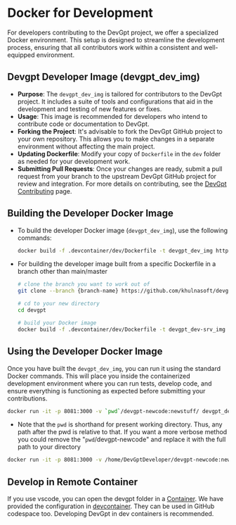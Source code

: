 # Docker for Development

For developers contributing to the DevGpt project, we offer a specialized Docker environment. This setup is designed to streamline the development process, ensuring that all contributors work within a consistent and well-equipped environment.

## Devgpt Developer Image (devgpt_dev_img)

- **Purpose**: The `devgpt_dev_img` is tailored for contributors to the DevGpt project. It includes a suite of tools and configurations that aid in the development and testing of new features or fixes.
- **Usage**: This image is recommended for developers who intend to contribute code or documentation to DevGpt.
- **Forking the Project**: It's advisable to fork the DevGpt GitHub project to your own repository. This allows you to make changes in a separate environment without affecting the main project.
- **Updating Dockerfile**: Modify your copy of `Dockerfile` in the `dev` folder as needed for your development work.
- **Submitting Pull Requests**: Once your changes are ready, submit a pull request from your branch to the upstream DevGpt GitHub project for review and integration. For more details on contributing, see the [DevGpt Contributing](https://khulnasoft.github.io/devgpt/docs/Contribute) page.

## Building the Developer Docker Image

- To build the developer Docker image (`devgpt_dev_img`), use the following commands:

  ```bash
  docker build -f .devcontainer/dev/Dockerfile -t devgpt_dev_img https://github.com/khulnasoft/devgpt.git#main
  ```

- For building the developer image built from a specific Dockerfile in a branch other than main/master

  ```bash
  # clone the branch you want to work out of
  git clone --branch {branch-name} https://github.com/khulnasoft/devgpt.git

  # cd to your new directory
  cd devgpt

  # build your Docker image
  docker build -f .devcontainer/dev/Dockerfile -t devgpt_dev-srv_img .
  ```

## Using the Developer Docker Image

Once you have built the `devgpt_dev_img`, you can run it using the standard Docker commands. This will place you inside the containerized development environment where you can run tests, develop code, and ensure everything is functioning as expected before submitting your contributions.

```bash
docker run -it -p 8081:3000 -v `pwd`/devgpt-newcode:newstuff/ devgpt_dev_img bash
```

- Note that the `pwd` is shorthand for present working directory. Thus, any path after the pwd is relative to that. If you want a more verbose method you could remove the "`pwd`/devgpt-newcode" and replace it with the full path to your directory

```bash
docker run -it -p 8081:3000 -v /home/DevGptDeveloper/devgpt-newcode:newstuff/ devgpt_dev_img bash
```

## Develop in Remote Container

If you use vscode, you can open the devgpt folder in a [Container](https://code.visualstudio.com/docs/remote/containers).
We have provided the configuration in [devcontainer](https://github.com/khulnasoft/devgpt/blob/main/.devcontainer). They can be used in GitHub codespace too. Developing DevGpt in dev containers is recommended.
